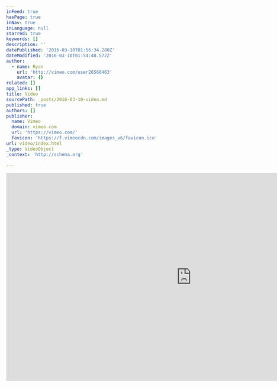 ```yaml
---
inFeed: true
hasPage: true
inNav: true
inLanguage: null
starred: true
keywords: []
description: ''
datePublished: '2016-03-10T01:56:34.280Z'
dateModified: '2016-03-10T01:54:48.572Z'
author:
  - name: Ryan
    url: 'http://vimeo.com/user26560463'
    avatar: {}
related: []
app_links: []
title: Video
sourcePath: _posts/2016-03-10-video.md
published: true
authors: []
publisher:
  name: Vimeo
  domain: vimeo.com
  url: 'https://vimeo.com/'
  favicon: 'https://f.vimeocdn.com/images_v6/favicon.ico'
url: video/index.html
_type: VideoObject
_context: 'http://schema.org'

---
```

<iframe src="https://cdn.embedly.com/widgets/media.html?src=https%3A%2F%2Fplayer.vimeo.com%2Fvideo%2F145069334&amp;url=https%3A%2F%2Fvimeo.com%2F145069334&amp;image=http%3A%2F%2Fi.vimeocdn.com%2Fvideo%2F543069892_1280.jpg&amp;key=b7d04c9b404c499eba89ee7072e1c4f7&amp;type=text%2Fhtml&amp;schema=vimeo" width="1000" height="563" scrolling="no" frameborder="0" allowfullscreen="allowfullscreen" style=""></iframe>